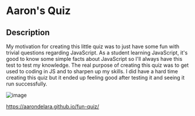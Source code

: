 # Aaron's Quiz

## Description

My motivation for creating this little quiz was to just have some fun with trivial questions regarding JavaScript. As a student learning JavaScript, it's good to know some simple facts about JavaScript so I'll always have this test to test my knowledge. The real purpose of creating this quiz was to get used to coding in JS and to sharpen up my skills. I did have a hard time creating this quiz but it ended up feeling good after testing it and seeing it run successfully.

![image](https://user-images.githubusercontent.com/126736638/231948898-43029e42-629f-4b6f-ab06-030a29ec96f6.png)

https://aarondelara.github.io/fun-quiz/
